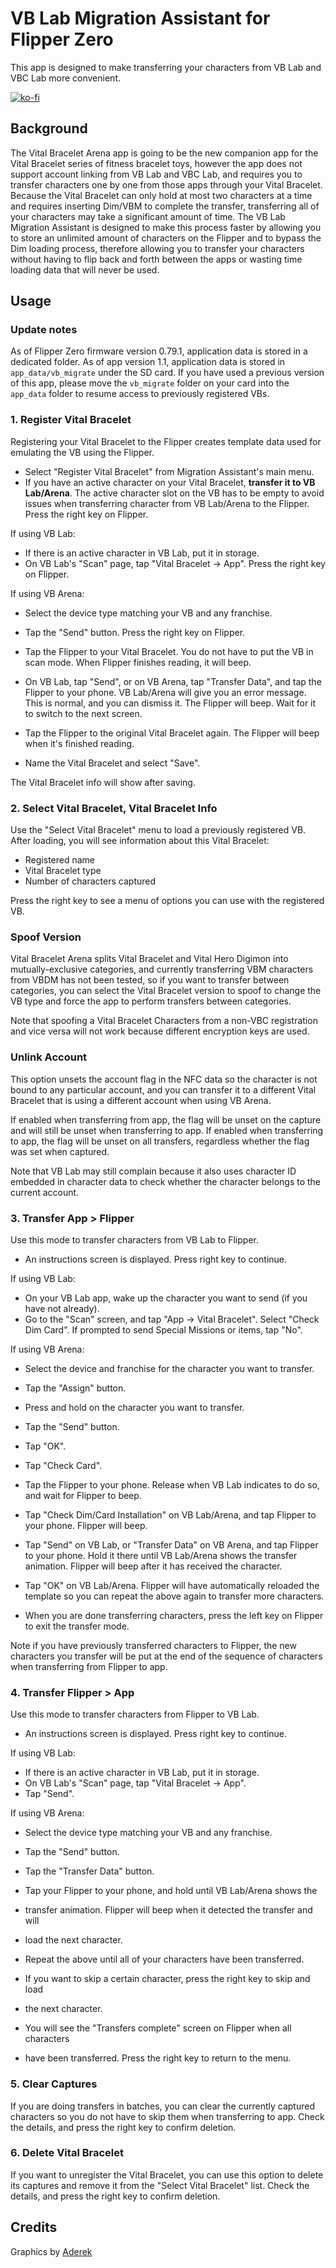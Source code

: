 VB Lab Migration Assistant for Flipper Zero
===========================================

This app is designed to make transferring your characters from VB Lab and VBC
Lab more convenient.

[![ko-fi](https://ko-fi.com/img/githubbutton_sm.svg)](https://ko-fi.com/C0C81P4PX)

Background
----------
The Vital Bracelet Arena app is going to be the new companion app for the Vital
Bracelet series of fitness bracelet toys, however the app does not support
account linking from VB Lab and VBC Lab, and requires you to transfer characters
one by one from those apps through your Vital Bracelet. Because the Vital
Bracelet can only hold at most two characters at a time and requires inserting
Dim/VBM to complete the transfer, transferring all of your characters may take a
significant amount of time. The VB Lab Migration Assistant is designed to make
this process faster by allowing you to store an unlimited amount of characters
on the Flipper and to bypass the Dim loading process, therefore allowing you to
transfer your characters without having to flip back and forth between the apps
or wasting time loading data that will never be used.

Usage
-----

### Update notes

As of Flipper Zero firmware version 0.79.1, application data is stored in a
dedicated folder. As of app version 1.1, application data is stored in
`app_data/vb_migrate` under the SD card. If you have used a previous version of
this app, please move the `vb_migrate` folder on your card into the `app_data`
folder to resume access to previously registered VBs.

### 1. Register Vital Bracelet

Registering your Vital Bracelet to the Flipper creates template data used for
emulating the VB using the Flipper.

- Select "Register Vital Bracelet" from Migration Assistant's main menu.
- If you have an active character on your Vital Bracelet, **transfer it to VB
  Lab/Arena**. The active character slot on the VB has to be empty to avoid
  issues when transferring character from VB Lab/Arena to the Flipper. Press the
  right key on Flipper.

If using VB Lab:
- If there is an active character in VB Lab, put it in storage.
- On VB Lab's "Scan" page, tap "Vital Bracelet -> App". Press the right key on
  Flipper.

If using VB Arena:
- Select the device type matching your VB and any franchise.
- Tap the "Send" button. Press the right key on Flipper.

- Tap the Flipper to your Vital Bracelet. You do not have to put the VB in scan
   mode. When Flipper finishes reading, it will beep.
- On VB Lab, tap "Send", or on VB Arena, tap "Transfer Data", and tap the
  Flipper to your phone. VB Lab/Arena will give you an error message. This is
  normal, and you can dismiss it. The Flipper will beep. Wait for it to switch
  to the next screen.
- Tap the Flipper to the original Vital Bracelet again. The Flipper will beep
  when it's finished reading.
- Name the Vital Bracelet and select "Save".

The Vital Bracelet info will show after saving.

### 2. Select Vital Bracelet, Vital Bracelet Info

Use the "Select Vital Bracelet" menu to load a previously registered VB. After
loading, you will see information about this Vital Bracelet:

- Registered name
- Vital Bracelet type
- Number of characters captured

Press the right key to see a menu of options you can use with the registered VB.

### Spoof Version

Vital Bracelet Arena splits Vital Bracelet and Vital Hero Digimon into
mutually-exclusive categories, and currently transferring VBM characters from
VBDM has not been tested, so if you want to transfer between categories, you can
select the Vital Bracelet version to spoof to change the VB type and force the
app to perform transfers between categories.

Note that spoofing a Vital Bracelet Characters from a non-VBC registration and
vice versa will not work because different encryption keys are used.

### Unlink Account

This option unsets the account flag in the NFC data so the character is not
bound to any particular account, and you can transfer it to a different Vital
Bracelet that is using a different account when using VB Arena.

If enabled when transferring from app, the flag will be unset on the capture and
will still be unset when transferring to app. If enabled when transferring to
app, the flag will be unset on all transfers, regardless whether the flag was
set when captured.

Note that VB Lab may still complain because it also uses character ID embedded
in character data to check whether the character belongs to the current account.

### 3. Transfer App > Flipper

Use this mode to transfer characters from VB Lab to Flipper.

- An instructions screen is displayed. Press right key to continue.

If using VB Lab:
- On your VB Lab app, wake up the character you want to send (if you have not
  already).
- Go to the "Scan" screen, and tap "App -> Vital Bracelet". Select "Check Dim
  Card". If prompted to send Special Missions or items, tap "No".

If using VB Arena:
- Select the device and franchise for the character you want to transfer.
- Tap the "Assign" button.
- Press and hold on the character you want to transfer.
- Tap the "Send" button.
- Tap "OK".
- Tap "Check Card".

- Tap the Flipper to your phone. Release when VB Lab indicates to do so, and
  wait for Flipper to beep.
- Tap "Check Dim/Card Installation" on VB Lab/Arena, and tap Flipper to your
  phone. Flipper will beep.
- Tap "Send" on VB Lab, or "Transfer Data" on VB Arena, and tap Flipper to your
  phone. Hold it there until VB Lab/Arena shows the transfer animation. Flipper
  will beep after it has received the character.
- Tap "OK" on VB Lab/Arena. Flipper will have automatically reloaded the
  template so you can repeat the above again to transfer more characters.
- When you are done transferring characters, press the left key on Flipper to
  exit the transfer mode.

Note if you have previously transferred characters to Flipper, the new
characters you transfer will be put at the end of the sequence of characters
when transferring from Flipper to app.

### 4. Transfer Flipper > App

Use this mode to transfer characters from Flipper to VB Lab.

- An instructions screen is displayed. Press right key to continue.

If using VB Lab:
- If there is an active character in VB Lab, put it in storage.
- On VB Lab's "Scan" page, tap "Vital Bracelet -> App".
- Tap "Send".

If using VB Arena:
- Select the device type matching your VB and any franchise.
- Tap the "Send" button.
- Tap the "Transfer Data" button.

- Tap your Flipper to your phone, and hold until VB Lab/Arena shows the
- transfer animation. Flipper will beep when it detected the transfer and will
- load the next character.
- Repeat the above until all of your characters have been transferred.
- If you want to skip a certain character, press the right key to skip and load
- the next character.
- You will see the "Transfers complete" screen on Flipper when all characters
- have been transferred. Press the right key to return to the menu.

### 5. Clear Captures

If you are doing transfers in batches, you can clear the currently captured
characters so you do not have to skip them when transferring to app. Check the
details, and press the right key to confirm deletion.

### 6. Delete Vital Bracelet

If you want to unregister the Vital Bracelet, you can use this option to delete
its captures and remove it from the "Select Vital Bracelet" list. Check the
details, and press the right key to confirm deletion.

Credits
-------

Graphics by [Aderek](https://twitter.com/AderekArt)
